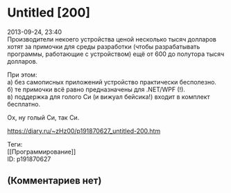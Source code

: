 Untitled [200]
==============

  
2013-09-24, 23:40  
 Производители некоего устройства ценой несколько тысяч долларов хотят за примочки для среды разработки (чтобы разрабатывать программы, работающие с устройством) ещё от 600 до полутора тысяч долларов.   
   
 При этом:   
 а) без самописных приложений устройство практически бесполезно.   
 б) те примочки всё равно предназначены для .NET/WPF (!).   
 в) поддержка для голого Си (и вижуал бейсика!) входит в комплект бесплатно.   
   
 Ох, ну голый Си, так Си.   
  
<https://diary.ru/~zHz00/p191870627_untitled-200.htm>  
  
Теги:  
[[Программирование]]  
ID: p191870627  


(Комментариев нет)
------------------